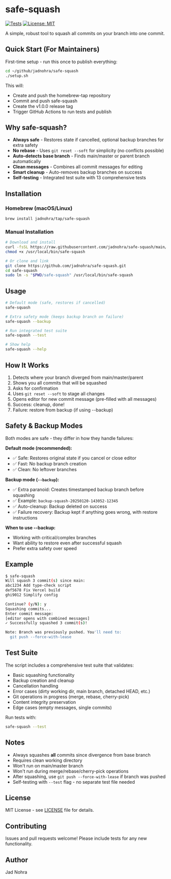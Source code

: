 # safe-squash

[![Tests](https://github.com/jadnohra/safe-squash/actions/workflows/test.yml/badge.svg)](https://github.com/jadnohra/safe-squash/actions/workflows/test.yml)
[![License: MIT](https://img.shields.io/badge/License-MIT-yellow.svg)](https://opensource.org/licenses/MIT)

A simple, robust tool to squash all commits on your branch into one commit.

## Quick Start (For Maintainers)

First-time setup - run this once to publish everything:

```bash
cd ~/github/jadnohra/safe-squash
./setup.sh
```

This will:
- Create and push the homebrew-tap repository
- Commit and push safe-squash
- Create the v1.0.0 release tag
- Trigger GitHub Actions to run tests and publish

## Why safe-squash?

- **Always safe** - Restores state if cancelled, optional backup branches for extra safety
- **No rebase** - Uses `git reset --soft` for simplicity (no conflicts possible)
- **Auto-detects base branch** - Finds main/master or parent branch automatically
- **Clean messages** - Combines all commit messages for editing
- **Smart cleanup** - Auto-removes backup branches on success
- **Self-testing** - Integrated test suite with 13 comprehensive tests

## Installation

### Homebrew (macOS/Linux)

```bash
brew install jadnohra/tap/safe-squash
```

### Manual Installation

```bash
# Download and install
curl -fsSL https://raw.githubusercontent.com/jadnohra/safe-squash/main/safe-squash -o /usr/local/bin/safe-squash
chmod +x /usr/local/bin/safe-squash

# Or clone and link
git clone https://github.com/jadnohra/safe-squash.git
cd safe-squash
sudo ln -s "$PWD/safe-squash" /usr/local/bin/safe-squash
```

## Usage

```bash
# Default mode (safe, restores if cancelled)
safe-squash

# Extra safety mode (keeps backup branch on failure)
safe-squash --backup

# Run integrated test suite
safe-squash --test

# Show help
safe-squash --help
```

## How It Works

1. Detects where your branch diverged from main/master/parent
2. Shows you all commits that will be squashed
3. Asks for confirmation
4. Uses `git reset --soft` to stage all changes
5. Opens editor for new commit message (pre-filled with all messages)
6. Success: cleanup, done!
7. Failure: restore from backup (if using --backup)

## Safety & Backup Modes

Both modes are safe - they differ in how they handle failures:

**Default mode (recommended):**
- ✅ Safe: Restores original state if you cancel or close editor
- ✅ Fast: No backup branch creation
- ✅ Clean: No leftover branches

**Backup mode (`--backup`):**
- ✅ Extra paranoid: Creates timestamped backup branch before squashing
- ✅ Example: `backup-squash-20250120-143052-12345`
- ✅ Auto-cleanup: Backup deleted on success
- ✅ Failure recovery: Backup kept if anything goes wrong, with restore instructions

**When to use --backup:**
- Working with critical/complex branches
- Want ability to restore even after successful squash
- Prefer extra safety over speed

## Example

```bash
$ safe-squash
Will squash 3 commit(s) since main:
abc1234 Add type-check script
def5678 Fix Vercel build
ghi9012 Simplify config

Continue? (y/N): y
Squashing commits...
Enter commit message:
[editor opens with combined messages]
✓ Successfully squashed 3 commit(s)!

Note: Branch was previously pushed. You'll need to:
  git push --force-with-lease
```

## Test Suite

The script includes a comprehensive test suite that validates:

- Basic squashing functionality
- Backup creation and cleanup
- Cancellation handling
- Error cases (dirty working dir, main branch, detached HEAD, etc.)
- Git operations in progress (merge, rebase, cherry-pick)
- Content integrity preservation
- Edge cases (empty messages, single commits)

Run tests with:

```bash
safe-squash --test
```

## Notes

- Always squashes **all** commits since divergence from base branch
- Requires clean working directory
- Won't run on main/master branch
- Won't run during merge/rebase/cherry-pick operations
- After squashing, use `git push --force-with-lease` if branch was pushed
- Self-testing with `--test` flag - no separate test file needed

## License

MIT License - see [LICENSE](LICENSE) file for details.

## Contributing

Issues and pull requests welcome! Please include tests for any new functionality.

## Author

Jad Nohra
